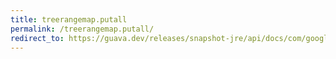```yaml
---
title: treerangemap.putall
permalink: /treerangemap.putall/
redirect_to: https://guava.dev/releases/snapshot-jre/api/docs/com/google/common/collect/TreeRangeMap.html#putAll-com.google.common.collect.RangeMap-
---
```


